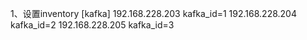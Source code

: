 1、设置inventory
[kafka]
192.168.228.203 kafka_id=1
192.168.228.204 kafka_id=2
192.168.228.205 kafka_id=3
